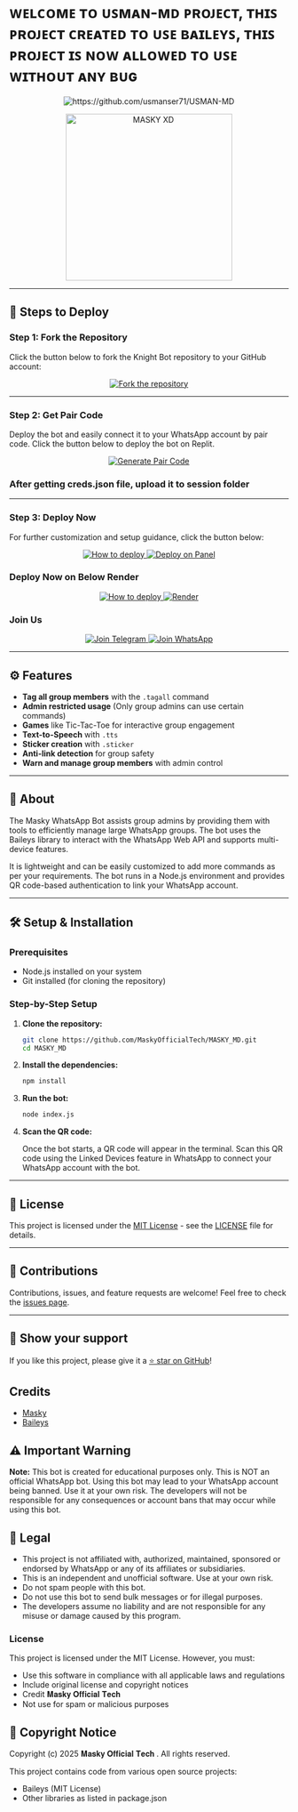 # ᴡᴇʟᴄᴏᴍᴇ ᴛᴏ ᴜꜱᴍᴀɴ-ᴍᴅ ᴘʀᴏᴊᴇᴄᴛ, ᴛʜɪꜱ ᴘʀᴏᴊᴇᴄᴛ ᴄʀᴇᴀᴛᴇᴅ ᴛᴏ ᴜꜱᴇ ʙᴀɪʟᴇʏꜱ, ᴛʜɪꜱ ᴘʀᴏᴊᴇᴄᴛ ɪꜱ ɴᴏᴡ ᴀʟʟᴏᴡᴇᴅ ᴛᴏ ᴜꜱᴇ ᴡɪᴛʜᴏᴜᴛ ᴀɴʏ ʙᴜɢ

<p align="center">
  <img src="https://readme-typing-svg.demolab.com?font=Orbitron&weight=600&size=24&duration=4000&pause=1000&color=FF0000&center=true&vCenter=true&width=500&lines=ULTIMATE+WHATSAPP+BOT;MULTI-DEVICE+SUPPORT;POWERED+BY+BAILEYS;FAST++SECURE++RELIABLE" alt="https://github.com/usmanser71/USMAN-MD"/>
</p>

<div align="center"> 
  <a href="https://youtube.com/@Masky_Official_Tech"> 
    <img src="https://github.com/MaskyOfficialTech/MASKY-XD_V2/blob/main/assets/bot_image.jpg" alt="MASKY XD" height="300"> 
  </a> 
</div>

---

## 🚀 Steps to Deploy

### Step 1: Fork the Repository

Click the button below to fork the Knight Bot repository to your GitHub account:

<div align="center">
  <a href="https://github.com/mruniquehacker/Knightbot-MD/fork">
    <img src="https://img.shields.io/badge/Fork-Repository-blue?style=for-the-badge" alt="Fork the repository"/>
  </a>
</div>

---

### Step 2: Get Pair Code

Deploy the bot and easily connect it to your WhatsApp account by pair code. Click the button below to deploy the bot on Replit.

<div align="center">
  <a href="https://maskymd-u1i1.onrender.com/" target="_blank">
    <img src="https://img.shields.io/badge/GET%20PAIR%20CODE-Easy%20Method-ff4d4d?style=for-the-badge" alt="Generate Pair Code"/>
  </a>
</div>


### After getting creds.json file, upload it to session folder

---

### Step 3: Deploy Now

For further customization and setup guidance, click the button below:

<div align="center">
  <a href="https://youtu.be/CA7CfI-8Gpk?si=ppqwJEkpLaqTYVQ0">
    <img src="https://img.shields.io/badge/Deploy Tutorial-dc3545?style=for-the-badge&logo=youtube" alt="How to deploy"/>
  </a>
  <a href="https://bot-hosting.net/">
    <img src="https://img.shields.io/badge/Deploy on Panel-28a745?style=for-the-badge" alt="Deploy on Panel"/>
  </a>
</div>


### Deploy Now on Below Render
<div align="center">
  <a href="https://youtu.be/CA7CfI-8Gpk?si=ppqwJEkpLaqTYVQ0">
    <img src="https://img.shields.io/badge/Deploy Tutorial-dc3545?style=for-the-badge&logo=youtube" alt="How to deploy"/>
  </a>
<a href="https://dashboard.render.com/web/new" target="_blank">
  <img src="https://img.shields.io/badge/Render-D6B7D6?style=for-the-badge&logo=server&logoColor=black" alt="Render"/>
</a>
</div>

### Join Us

<div align="center">
  <a href="https://t.me/masky_md">
    <img src="https://img.shields.io/badge/Join%20Telegram-0078E7?style=for-the-badge&logo=telegram&logoColor=white" alt="Join Telegram"/>
  </a>
  <a href="https://whatsapp.com/channel/0029VbAVv0HKgsNu3gtKeI0l">
    <img src="https://img.shields.io/badge/Join%20WhatsApp-25D366?style=for-the-badge&logo=whatsapp&logoColor=white" alt="Join WhatsApp"/>
  </a>
</div>

---

## ⚙️ Features

- **Tag all group members** with the `.tagall` command
- **Admin restricted usage** (Only group admins can use certain commands)
- **Games** like Tic-Tac-Toe for interactive group engagement
- **Text-to-Speech** with `.tts`
- **Sticker creation** with `.sticker`
- **Anti-link detection** for group safety
- **Warn and manage group members** with admin control

---

## 📖 About

The Masky WhatsApp Bot assists group admins by providing them with tools to efficiently manage large WhatsApp groups. The bot uses the Baileys library to interact with the WhatsApp Web API and supports multi-device features.

It is lightweight and can be easily customized to add more commands as per your requirements. The bot runs in a Node.js environment and provides QR code-based authentication to link your WhatsApp account.

---

## 🛠️ Setup & Installation

### Prerequisites

- Node.js installed on your system
- Git installed (for cloning the repository)

### Step-by-Step Setup

1. **Clone the repository:**

    ```bash
    git clone https://github.com/MaskyOfficialTech/MASKY_MD.git
    cd MASKY_MD
    ```

2. **Install the dependencies:**

    ```bash
    npm install
    ```

3. **Run the bot:**

    ```bash
    node index.js
    ```

4. **Scan the QR code:**

    Once the bot starts, a QR code will appear in the terminal. Scan this QR code using the Linked Devices feature in WhatsApp to connect your WhatsApp account with the bot.

---


## 📄 License

This project is licensed under the [MIT License](https://opensource.org/licenses/MIT) - see the [LICENSE](https://github.com/MaskyOfficialTech/MASKY_MD/blob/main/LICENSE) file for details.

---

## 🙌 Contributions

Contributions, issues, and feature requests are welcome! Feel free to check the [issues page](https://github.com/MaskyOfficialTech/MASKY_MD/issues).

---

## 🌟 Show your support

If you like this project, please give it a [⭐️ star on GitHub](https://github.com/MaskyOfficialTech/MASKY_MD)!


## Credits

- [Masky](https://github.com/MaskyOfficialTech)
- [Baileys](https://github.com/adiwajshing/Baileys)


## ⚠️ Important Warning

**Note:** This bot is created for educational purposes only. This is NOT an official WhatsApp bot. Using this bot may lead to your WhatsApp account being banned. Use it at your own risk. The developers will not be responsible for any consequences or account bans that may occur while using this bot.

## 📝 Legal

- This project is not affiliated with, authorized, maintained, sponsored or endorsed by WhatsApp or any of its affiliates or subsidiaries.
- This is an independent and unofficial software. Use at your own risk.
- Do not spam people with this bot.
- Do not use this bot to send bulk messages or for illegal purposes.
- The developers assume no liability and are not responsible for any misuse or damage caused by this program.

### License
This project is licensed under the MIT License. However, you must:
- Use this software in compliance with all applicable laws and regulations
- Include original license and copyright notices
- Credit 𝐌𝐚𝐬𝐤𝐲 𝐎𝐟𝐟𝐢𝐜𝐢𝐚𝐥 𝐓𝐞𝐜𝐡
- Not use for spam or malicious purposes

## 📜 Copyright Notice

Copyright (c) 2025 𝐌𝐚𝐬𝐤𝐲 𝐎𝐟𝐟𝐢𝐜𝐢𝐚𝐥 𝐓𝐞𝐜𝐡 . All rights reserved.

This project contains code from various open source projects:
- Baileys (MIT License)
- Other libraries as listed in package.json
